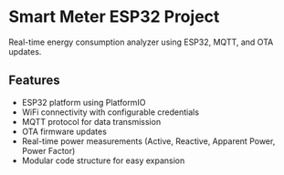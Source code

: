 # Smart Meter ESP32 Project

Real-time energy consumption analyzer using ESP32, MQTT, and OTA updates.

## Features
- ESP32 platform using PlatformIO
- WiFi connectivity with configurable credentials
- MQTT protocol for data transmission
- OTA firmware updates
- Real-time power measurements (Active, Reactive, Apparent Power, Power Factor)
- Modular code structure for easy expansion
